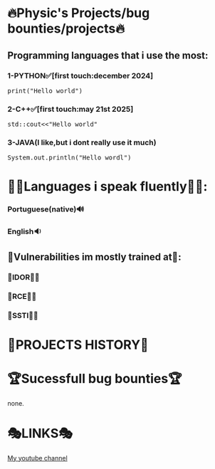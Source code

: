 # **🔥Physic's Projects/bug bounties/projects🔥**

## Programming languages that i use the most:
### 1-PYTHON✅[first touch:december 2024]
<pre>print("Hello world")</pre>
### 2-C++✅[first touch:may 21st 2025]
<pre>std::cout<<"Hello world"</pre>
### 3-JAVA(I like,but i dont really use it much)
<pre>System.out.println("Hello wordl")</pre>

# 👨‍🎓Languages i speak fluently👨‍🎓:
### Portuguese(native)🔊
### English🔉

## 🎃Vulnerabilities im mostly trained at🎃:
### 💎**IDOR**💎🥇
### 💎**RCE**💎🥈
### 💎**SSTI**💎🥉

# **🧬PROJECTS HISTORY🧬**

# **🏆Sucessfull bug bounties**🏆
none.
# 🎭LINKS🎭
[My youtube channel](youtube.com)


